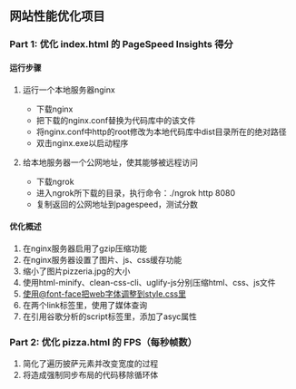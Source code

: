 ## 网站性能优化项目

### Part 1: 优化 index.html 的 PageSpeed Insights 得分

#### 运行步骤

1. 运行一个本地服务器nginx
   * 下载nginx
   * 把下载的nginx.conf替换为代码库中的该文件
   * 将nginx.conf中http的root修改为本地代码库中dist目录所在的绝对路径
   * 双击nginx.exe以启动程序


2. 给本地服务器一个公网地址，使其能够被远程访问
   * 下载ngrok
   * 进入ngrok所下载的目录，执行命令：./ngrok http 8080
   * 复制返回的公网地址到pagespeed，测试分数

#### 优化概述
1. 在nginx服务器启用了gzip压缩功能
2. 在nginx服务器设置了图片、js、css缓存功能
3. 缩小了图片pizzeria.jpg的大小
4. 使用html-minify、clean-css-cli、uglify-js分别压缩html、css、js文件
5. 使用@font-face把web字体调整到style.css里
6. 在两个link标签里，使用了媒体查询
7. 在引用谷歌分析的script标签里，添加了asyc属性


### Part 2: 优化 pizza.html 的 FPS（每秒帧数）

1. 简化了遍历披萨元素并改变宽度的过程
2. 将造成强制同步布局的代码移除循环体